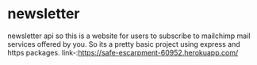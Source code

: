 # newsletter
newsletter api
so this is a website for users to subscribe to mailchimp mail services offered by you. So its a pretty basic project using express and https packages.
link-:https://safe-escarpment-60952.herokuapp.com/

